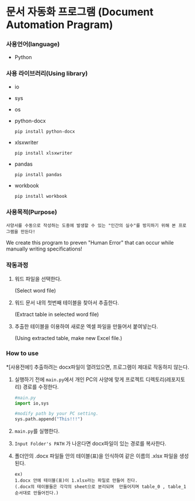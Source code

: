 # 문서 자동화 프로그램 (Document Automation Pragram)

### 사용언어(language)

- Python

### 사용 라이브러리(Using library)

- io
- sys
- os
- python-docx

    ```tsx
    pip install python-docx
    ```

- xlsxwriter

    ```tsx
    pip install xlsxwriter
    ```

- pandas

    ```tsx
    pip install pandas
    ```

- workbook

    ```tsx
    pip install workbook
    ```

### 사용목적(Purpose)

`사양서를 수동으로 작성하는 도중에 발생할 수 있는 "인간의 실수"를 방지하기 위해 본 프로그램을 만든다!`

We create this program to preven "Human Error" that can occur while manually writing specifications!

### 작동과정

1. 워드 파일을 선택한다. 

    (Select word file)

2. 워드 문서 내의 첫번째 테이블을 찾아서 추출한다. 

    (Extract table in selected word file)

3. 추출한 테이블을 이용하여 새로운 엑셀 파일을 만들어서 붙여넣는다. 

    (Using extracted table, make new Excel file.)

### How to use

     

*[사용전에!] 추출하려는 docx파일이 열려있으면, 프로그램이 제대로 작동하지 않는다.

1. 실행하기 전에 `main.py`에서 개인 PC의 사양에 맞게 프로젝트 디렉토리(레포지토리) 경로를 수정한다.

    ```python
    #main.py
    import io,sys

    #modify path by your PC setting.
    sys.path.append("This!!!")
    ```

2. `main.py`를 실행한다.
3. `Input Folder's PATH` 가 나온다면 docx파일이 있는 경로를 복사한다.
4. 폴더안의 .docx 파일들 안의 테이블(표)을 인식하여 같은 이름의 .xlsx 파일을 생성된다.

    ```tsx
    ex)
    1.docx 안에 테이블(표)이 1.xlsx라는 파일로 만들어 진다.
    (.docx의 테이블들은 각각의 sheet으로 분리되며  만들어지며 table_0 , table_1 순서대로 만들어진다.)
    ```